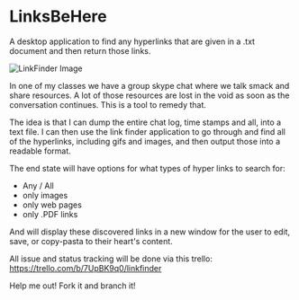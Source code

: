 # LinksBeHere
A desktop application to find any hyperlinks that are given in a .txt document and then return those links.

![LinkFinder Image](http://i.imgur.com/TXmwE0q.png)

In one of my classes we have a group skype chat where we talk smack and share resources. A lot of those resources are lost in the void as soon as the conversation continues. This is a tool to remedy that.

The idea is that I can dump the entire chat log, time stamps and all, into a text file. I can then use the link finder application to go through and find all of the hyperlinks, including gifs and images, and then output those into a readable format. 

The end state will have options for what types of hyper links to search for:
* Any / All
* only images
* only web pages
* only .PDF links

And will display these discovered links in a new window for the user to edit, save, or copy-pasta to their heart's content. 

All issue and status tracking will be done via this trello: https://trello.com/b/7UpBK9q0/linkfinder

Help me out! Fork it and branch it!
